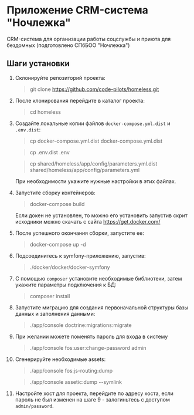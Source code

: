 # Приложение CRM-система "Ночлежка"

CRM-система для организации работы соцслужбы и приюта для бездомных (подготовлено СПбБОО "Ночлежка") 

## Шаги установки

1. Склонируйте репозиторий проекта:

    > git clone  https://github.com/code-pilots/homeless.git

2. После клонирования перейдите в каталог проекта:

    > cd homeless

3. Создайте локальные копии файлов `docker-compose.yml.dist` и `.env.dist`:
    
    > cp docker-compose.yml.dist docker-compose.yml.dist
    
    > cp .env.dist .env
    
    > cp shared/homeless/app/config/parameters.yml.dist shared/homeless/app/config/parameters.yml

    При необходимости укажите нужные настройки в этих файлах.

4. Запустите сборку контейнеров:

    > docker-compose build
    
    Если докен не установлен, то можно его установить запустив скрит исходники можно скачать с сайта https://get.docker.com/

5. После успешного окончания сборки, запустите ее:

    > docker-compose up -d

6. Подсоединитесь к symfony-приложению, запустив:
    
    > ./docker/docker/docker-symfony

7. С помощью `composer` установите необходимые библиотеки, затем укажите параметры подключения к БД:

    > composer install

8. Запустите миграцию для создания первоначальной структуры базы данных и заполнения данными: 

    > ./app/console doctrine:migrations:migrate

9. При желании можете поменять пароль для входа в систему

    > ./app/console fos:user:change-password admin

10. Сгенерируйте необходимые assets:

    > ./app/console fos:js-routing:dump

    > ./app/console assetic:dump --symlink

11. Настройте хост для проекта, перейдите по адресу хоста, 
если пароль не был изменен на шаге 9 - залогиньтесь с доступом `admin/password`.
